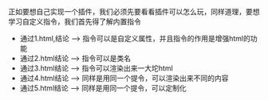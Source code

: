 正如要想自己实现一个插件，我们必须先要看看插件可以怎么玩，同样道理，要想学习自定义指令，我们首先得了解内置指令
- 通过1.html,结论 --> 指令可以是自定义属性，并且指令的作用是增强html的功能
- 通过2.html结论 --> 指令可以是类名
- 通过3.html结论 --> 指令可以渲染出来一大坨html
- 通过4.html结论 --> 同样是用同一个提令，可以渲染出来不同的内容
- 通过5.html结论 --> 同样是用同一个提令，可以定制化
